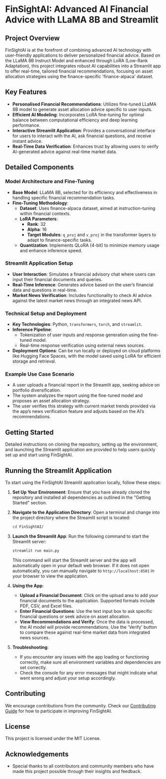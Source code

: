 
# FinSightAI: Advanced AI Financial Advice with LLaMA 8B and Streamlit

## Project Overview
FinSightAI is at the forefront of combining advanced AI technology with user-friendly applications to deliver personalized financial advice. Based on the LLaMA 8B Instruct Model and enhanced through LoRA (Low-Rank Adaptation), this project integrates robust AI capabilities into a Streamlit app to offer real-time, tailored financial recommendations, focusing on asset allocation strategies using the finance-specific 'finance-alpaca' dataset.

## Key Features
- **Personalised Financial Recommendations**: Utilizes fine-tuned LLaMA 8B model to generate asset allocation advice specific to user inputs.
- **Efficient AI Modeling**: Incorporates LoRA fine-tuning for optimal balance between computational efficiency and deep learning performance.
- **Interactive Streamlit Application**: Provides a conversational interface for users to interact with the AI, ask financial questions, and receive instant advice.
- **Real-Time Data Verification**: Enhances trust by allowing users to verify AI-generated advice against real-time market data.

## Detailed Components

### Model Architecture and Fine-Tuning
- **Base Model**: LLaMA 8B, selected for its efficiency and effectiveness in handling specific financial recommendation tasks.
- **Fine-Tuning Methodology**:
  - **Dataset**: Uses finance-alpaca dataset, aimed at instruction-tuning within financial contexts.
  - **LoRA Parameters**:
    - **Rank**: 32
    - **Alpha**: 16
    - **Target Modules**: `q_proj` and `v_proj` in the transformer layers to adapt to finance-specific tasks.
  - **Quantization**: Implements QLoRA (4-bit) to minimize memory usage and enhance inference speed.

### Streamlit Application Setup
- **User Interaction**: Simulates a financial advisory chat where users can input their financial documents and queries.
- **Real-Time Inference**: Generates advice based on the user’s financial data and questions in real-time.
- **Market News Verification**: Includes functionality to check AI advice against the latest market news through an integrated news API.

### Technical Setup and Deployment
- **Key Technologies**: Python, `transformers`, `torch`, and `streamlit`.
- **Inference Pipeline**:
  - Tokenization of user inputs and response generation using the fine-tuned model.
  - Real-time response verification using external news sources.
- **Deployment Options**: Can be run locally or deployed on cloud platforms like Hugging Face Spaces, with the model saved using LoRA for efficient storage and retrieval.

### Example Use Case Scenario
- A user uploads a financial report in the Streamlit app, seeking advice on portfolio diversification.
- The system analyzes the report using the fine-tuned model and proposes an asset allocation strategy.
- The user verifies this strategy with current market trends provided via the app’s news verification feature and adjusts based on the AI’s recommendations.

## Getting Started
Detailed instructions on cloning the repository, setting up the environment, and launching the Streamlit application are provided to help users quickly set up and start using FinSightAI.

## Running the Streamlit Application

To start using the FinSightAI Streamlit application locally, follow these steps:

1. **Set Up Your Environment**:
   Ensure that you have already cloned the repository and installed all dependencies as outlined in the "Getting Started" section.

2. **Navigate to the Application Directory**:
   Open a terminal and change into the project directory where the Streamlit script is located:
   ```bash
   cd FinSightAI/
   ```

3. **Launch the Streamlit App**:
   Run the following command to start the Streamlit server:
   ```bash
   streamlit run main.py
   ```

   This command will start the Streamlit server and the app will automatically open in your default web browser. If it does not open automatically, you can manually navigate to `http://localhost:8501` in your browser to view the application.

4. **Using the App**:
   - **Upload a Financial Document**: Click on the upload area to add your financial documents to the application. Supported formats include PDF, CSV, and Excel files.
   - **Enter Financial Questions**: Use the text input box to ask specific financial questions or seek advice on asset allocation.
   - **View Recommendations and Verify**: Once the data is processed, the AI model will provide recommendations. Use the 'Verify' button to compare these against real-time market data from integrated news sources.

5. **Troubleshooting**:
   - If you encounter any issues with the app loading or functioning correctly, make sure all environment variables and dependencies are set correctly.
   - Check the console for any error messages that might indicate what went wrong and adjust your setup accordingly.

## Contributing
We encourage contributions from the community. Check our [Contributing Guide](CONTRIBUTING.md) for how to participate in improving FinSightAI.

## License
This project is licensed under the MIT License.

## Acknowledgements
- Special thanks to all contributors and community members who have made this project possible through their insights and feedback.
